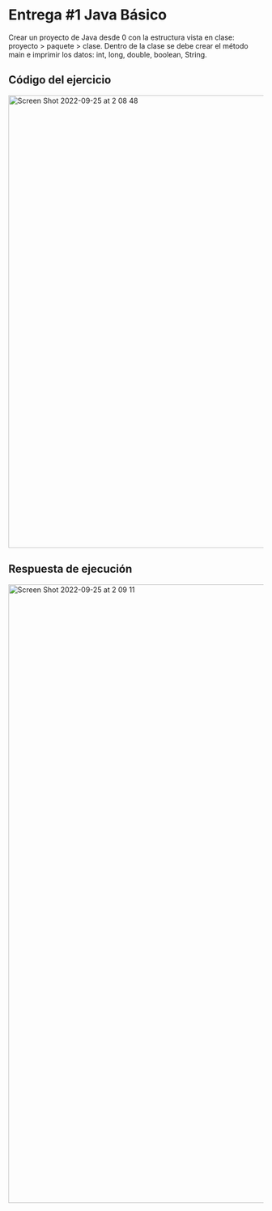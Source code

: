 # Entrega #1 Java Básico

Crear un proyecto de Java desde 0 con la estructura vista en clase: proyecto > paquete > clase. Dentro de la clase se debe crear el método main e imprimir los datos: int, long, double, boolean, String.

## Código del ejercicio
<img width="894" alt="Screen Shot 2022-09-25 at 2 08 48" src="https://user-images.githubusercontent.com/42775364/192132409-7f8ad688-8591-4f14-9498-c8ff49d0e6c6.png">

## Respuesta de ejecución
<img width="1222" alt="Screen Shot 2022-09-25 at 2 09 11" src="https://user-images.githubusercontent.com/42775364/192132411-158ae6d4-7f8c-4f12-be66-eebe66f0a820.png">
